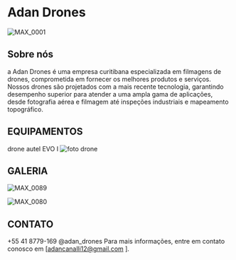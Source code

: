 # Adan Drones
![MAX_0001](https://github.com/adancanabbis/adan-e-chimask/assets/142799423/46d6bc53-1abf-4130-b253-5abcb31509c0)

## Sobre nós
a Adan Drones é uma empresa curitibana especializada em filmagens de drones, comprometida em fornecer os melhores produtos e serviços. Nossos drones são projetados com a mais recente tecnologia, garantindo desempenho superior para atender a uma ampla gama de aplicações, desde fotografia aérea e filmagem até inspeções industriais e mapeamento topográfico.                                        

 
##  EQUIPAMENTOS 
drone autel EVO I 
![foto drone](https://github.com/adancanalli/trabalho-adan-rafael/assets/150919329/35b943ff-22d8-47a9-b2f7-0b2b90d874c4)


## GALERIA


![MAX_0089](https://github.com/adancanalli/trabalho-adan-rafael/assets/150919329/4684a3f3-8817-4d06-b528-80ec02d8902d)

![MAX_0080](https://github.com/adancanalli/trabalho-adan-rafael/assets/150919329/684b05ab-5af6-4ecf-8894-43b32a54dffe)

## CONTATO
+55 41 8779-169
@adan_drones
Para mais informações, entre em contato conosco em [adancanalli12@gmail.com ].






